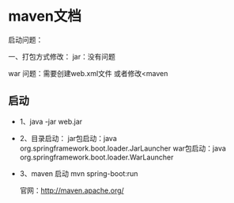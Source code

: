 # maven文档



启动问题：

一、打包方式修改：
<packaging>jar<packaging/>：没有问题

<packaging>war<packaging/>
		问题：需要创建web.xml文件
				或者修改<maven



## 启动

- 1、java -jar web.jar

- 2、目录启动：
  	jar包启动：java org.springframework.boot.loader.JarLauncher
  	war包启动：java org.springframework.boot.loader.WarLauncher
  	

- 3、maven 启动
  	mvn spring-boot:run
  	

  官网：http://maven.apache.org/